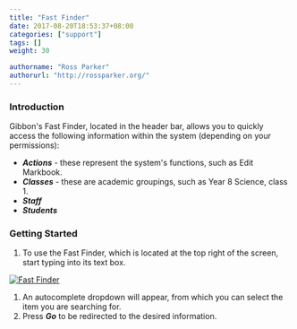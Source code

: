 ```yaml
---
title: "Fast Finder"
date: 2017-08-20T18:53:37+08:00
categories: ["support"]
tags: []
weight: 30

authorname: "Ross Parker"
authorurl: "http://rossparker.org/"
---
```


### Introduction

Gibbon's Fast Finder, located in the header bar, allows you to quickly access the following information within the system (depending on your permissions):

*   ___Actions___ - these represent the system's functions, such as Edit Markbook.
*   ___Classes___ - these are academic groupings, such as Year 8 Science, class 1.
*   ___Staff___
*   ___Students___

### Getting Started

1.  To use the Fast Finder, which is located at the top right of the screen, start typing into its text box.

[![Fast Finder](https://gibbonedu.org/wp-content/uploads/2015/08/Fast-Finder-300x76.png)](https://gibbonedu.org/wp-content/uploads/2015/08/Fast-Finder.png)

1.  An autocomplete dropdown will appear, from which you can select the item you are searching for.
2.  Press ___Go___ to be redirected to the desired information.
